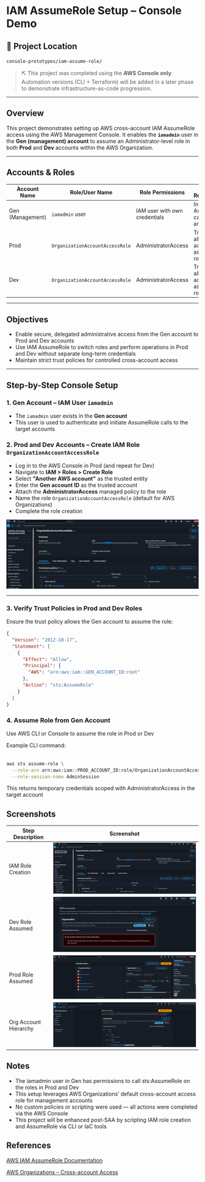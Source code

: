 # IAM AssumeRole Setup – Console Demo

## 📂 Project Location
`console-prototypes/iam-assume-role/`

> ⛏️ This project was completed using the **AWS Console only**. Automation versions (CLI + Terraform) will be added in a later phase to demonstrate infrastructure-as-code progression.

---

## Overview  
This project demonstrates setting up AWS cross-account IAM AssumeRole access using the AWS Management Console. It enables the **`iamadmin`** user in the **Gen (management) account** to assume an Administrator-level role in both **Prod** and **Dev** accounts within the AWS Organization.

---

## Accounts & Roles

| Account Name       | Role/User Name                  | Role Permissions      | Trust Relationship                                  |
|--------------------|----------------------------------|------------------------|-----------------------------------------------------|
| Gen (Management)   | `iamadmin` user                 | IAM user with own credentials | Initiates AssumeRole calls to Prod and Dev          |
| Prod               | `OrganizationAccountAccessRole` | AdministratorAccess   | Trust policy allows `Gen` account to assume this role |
| Dev                | `OrganizationAccountAccessRole` | AdministratorAccess   | Trust policy allows `Gen` account to assume this role |

---

## Objectives  
- Enable secure, delegated administrative access from the Gen account to Prod and Dev accounts  
- Use IAM AssumeRole to switch roles and perform operations in Prod and Dev without separate long-term credentials  
- Maintain strict trust policies for controlled cross-account access  

---

## Step-by-Step Console Setup

### 1. Gen Account – IAM User `iamadmin`  
- The `iamadmin` user exists in the **Gen account**
- This user is used to authenticate and initiate AssumeRole calls to the target accounts  

### 2. Prod and Dev Accounts – Create IAM Role `OrganizationAccountAccessRole`  
- Log in to the AWS Console in Prod (and repeat for Dev)  
- Navigate to **IAM > Roles > Create Role**  
- Select **"Another AWS account"** as the trusted entity  
- Enter the **Gen account ID** as the trusted account  
- Attach the **AdministratorAccess** managed policy to the role  
- Name the role `OrganizationAccountAccessRole` (default for AWS Organizations)  
- Complete the role creation  

![Create Role Screenshot](./screenshots/CreateRole.png)

---

### 3. Verify Trust Policies in Prod and Dev Roles  
Ensure the trust policy allows the Gen account to assume the role:

```json
{
  "Version": "2012-10-17",
  "Statement": [
    {
      "Effect": "Allow",
      "Principal": {
        "AWS": "arn:aws:iam::GEN_ACCOUNT_ID:root"
      },
      "Action": "sts:AssumeRole"
    }
  ]
}
```

### 4. Assume Role from Gen Account
Use AWS CLI or Console to assume the role in Prod or Dev

Example CLI command:

```bash

aws sts assume-role \
  --role-arn arn:aws:iam::PROD_ACCOUNT_ID:role/OrganizationAccountAccessRole \
  --role-session-name AdminSession
```
This returns temporary credentials scoped with AdministratorAccess in the target account

## Screenshots
| Step Description      | Screenshot                                                |
| --------------------- | --------------------------------------------------------- |
| IAM Role Creation     | ![Create Role](./screenshots/CreateRole.png)       |
| Dev Role Assumed      | ![AssumeDev](./screenshots/AssumeDev.png)                 |
| Prod Role Assumed     | ![AssumeProd](./screenshots/AssumeProd.png)               |
| Org Account Hierarchy | ![Org Hierarchy](./screenshots/OrganizationHeirarchy.png) |


## Notes
- The iamadmin user in Gen has permissions to call sts:AssumeRole on the roles in Prod and Dev
- This setup leverages AWS Organizations’ default cross-account access role for management accounts
- No custom policies or scripting were used — all actions were completed via the AWS Console
- This project will be enhanced post-SAA by scripting IAM role creation and AssumeRole via CLI or IaC tools

## References
[AWS IAM AssumeRole Documentation](https://docs.aws.amazon.com/IAM/latest/UserGuide/id_roles_use_switch-role.html)

[AWS Organizations – Cross-account Access](https://docs.aws.amazon.com/organizations/latest/userguide/orgs_manage_accounts_access.html)
